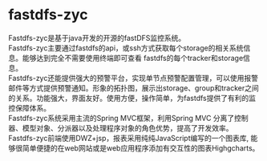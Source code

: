# fastdfs-zyc
Fastdfs-zyc是基于java开发的开源的fastDFS监控系统。  
Fastdfs-zyc主要通过fastdfs的api，或ssh方式获取每个storage的相关系统信息。能够达到完全不需要使用终端即可查看 fastdfs的每个tracker和storage信息。  
Fastdfs-zyc还能提供强大的预警平台，实现单节点预警配置管理，可以使用报警邮件等方式提供预警通知。形象的拓扑图，展示出storage、group和tracker之间的关系。功能强大，界面友好。使用方便，操作简单，为fastdfs提供了有利的监控保障体系。   
Fastdfs-zyc系统采用主流的Spring MVC框架，利用Spring MVC 分离了控制器、模型对象、分派器以及处理程序对象的角色优势，提高了开发效率。  
Fastdfs-zyc前端使用DWZ+jsp，报表采用纯纯JavaScript编写的一个图表库, 能够很简单便捷的在web网站或是web应用程序添加有交互性的图表Highgcharts。
